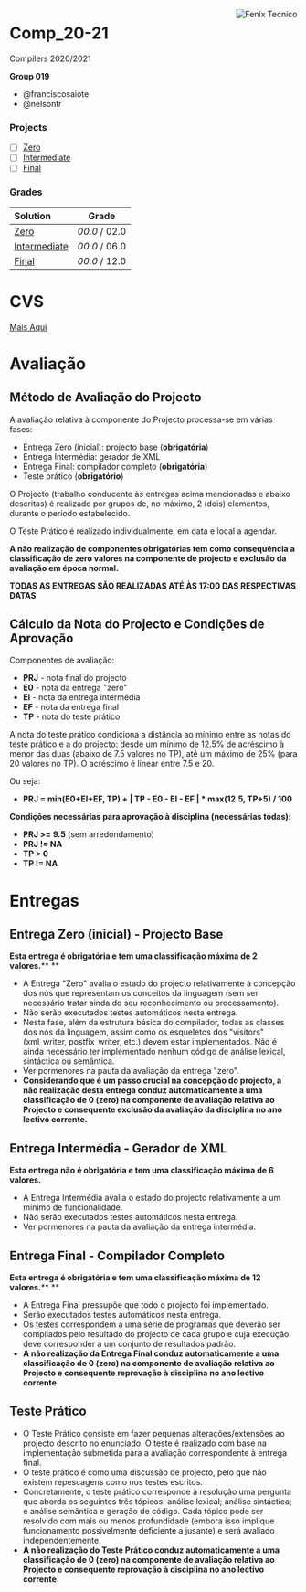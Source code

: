 <a href="http://fenix.tecnico.ulisboa.pt"><img align="right" src="https://fenix.tecnico.ulisboa.pt/api/bennu-portal/configuration/logo" alt="Fenix Tecnico"></a>

# Comp_20-21

Compilers 2020/2021

**Group 019**

- @franciscosaiote
- @nelsontr

### Projects
- [ ] [Zero]()
- [ ] [Intermediate]()
- [ ] [Final]()

### Grades
| Solution          | Grade 				|
| :-----------------| :-------------------: |
| [Zero]()			| *00.0* / 02.0           |
| [Intermediate]()	| *00.0* / 06.0           |
| [Final]()         | *00.0* / 12.0           |


# CVS

[Mais Aqui](CVS.md)


# Avaliação

## Método de Avaliação do Projecto

A avaliação relativa à componente do Projecto processa-se em várias fases:

- Entrega Zero (inicial): projecto base (**obrigatória**)
- Entrega Intermédia: gerador de XML
- Entrega Final: compilador completo (**obrigatória**)
- Teste prático (**obrigatório**)

O Projecto (trabalho conducente às entregas acima mencionadas e abaixo  descritas) é realizado por grupos de, no máximo, 2 (dois) elementos,  durante o período estabelecido.

O Teste Prático é realizado individualmente, em data e local a agendar.

**A não realização de componentes obrigatórias tem como consequência a  classificação de zero valores na componente de projecto e exclusão da  avaliação em época normal.**

**TODAS AS ENTREGAS SÃO REALIZADAS ATÉ ÀS 17:00 DAS RESPECTIVAS DATAS**

## Cálculo da Nota do Projecto e Condições de Aprovação

Componentes de avaliação:

- **PRJ** - nota final do projecto
- **E0** - nota da entrega "zero"
- **EI** - nota da entrega intermédia
- **EF** - nota da entrega final
- **TP** - nota do teste prático

A nota do teste prático condiciona a distância ao mínimo entre as notas  do teste prático e a do projecto: desde um mínimo de 12.5% de acréscimo à menor das duas (abaixo de 7.5 valores no TP), até um máximo de 25%  (para 20 valores no TP). O acréscimo é linear entre 7.5 e 20. 

Ou seja:

- **PRJ = min(E0+EI+EF, TP) + | TP - E0 - EI - EF | \* max(12.5, TP+5) / 100**

**Condições necessárias para aprovação à disciplina (necessárias todas):**

- **PRJ >= 9.5** (sem arredondamento)
- **PRJ != NA**
- **TP > 0**
- **TP != NA**

# Entregas

## Entrega Zero (inicial) - Projecto Base

**Esta entrega é obrigatória e tem uma classificação máxima de 2 valores.****
**

- A Entrega "Zero" avalia o estado do projecto relativamente à concepção  dos nós que representam os conceitos da linguagem (sem ser necessário  tratar ainda do seu reconhecimento ou processamento).
- Não serão executados testes automáticos nesta entrega.
- Nesta fase, além da estrutura básica do compilador, todas as classes dos nós  da linguagem, assim como os esqueletos dos "visitors" (xml_writer,  postfix_writer, etc.) devem estar implementados. Não é ainda necessário  ter implementado nenhum código de análise lexical, sintáctica ou  semântica.
- Ver pormenores na pauta da avaliação da entrega "zero".
- **Considerando que é um passo crucial na concepção do projecto, a não realização desta entrega conduz automaticamente a uma classificação de 0 (zero) na  componente de avaliação relativa ao Projecto e consequente exclusão da  avaliação da disciplina no ano lectivo corrente.**

## Entrega Intermédia - Gerador de XML

**Esta entrega não é obrigatória e tem uma classificação máxima de 6 valores.**

- A Entrega Intermédia avalia o estado do projecto relativamente a um mínimo de funcionalidade.
- Não serão executados testes automáticos nesta entrega.
- Ver pormenores na pauta da avaliação da entrega intermédia.

## Entrega Final - Compilador Completo

**Esta entrega é obrigatória e tem uma classificação máxima de 12 valores.****
**

- A Entrega Final pressupõe que todo o projecto foi implementado.
- Serão executados testes automáticos nesta entrega.
- Os testes correspondem a uma série de programas que deverão ser compilados pelo resultado do projecto de cada grupo e cuja execução deve  corresponder a um conjunto de resultados padrão.
- **A não  realização da Entrega Final conduz automaticamente a uma classificação  de 0 (zero) na componente de avaliação relativa ao Projecto e  consequente reprovação à disciplina no ano lectivo corrente.**

## Teste Prático

- O Teste Prático consiste em fazer pequenas alterações/extensões ao  projecto descrito no enunciado. O teste é realizado com base na  implementação submetida para a avaliação correspondente à entrega final.
- O teste prático é como uma discussão de projecto, pelo que não existem repescagens como nos testes escritos. 
- Concretamente, o teste prático corresponde à resolução uma pergunta que aborda os  seguintes três tópicos: análise lexical; análise sintáctica; e análise  semântica e geração de código. Cada tópico pode ser resolvido com mais  ou menos profundidade (embora isso implique funcionamento possivelmente  deficiente a jusante) e será avaliado independentemente.
- **A não realização do Teste Prático conduz automaticamente a uma  classificação de 0 (zero) na componente de avaliação relativa ao  Projecto e consequente reprovação à disciplina no ano lectivo corrente.**
